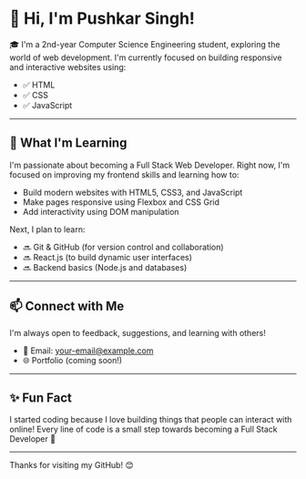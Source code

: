 # 👋 Hi, I'm Pushkar Singh!

🎓 I'm a 2nd-year Computer Science Engineering student, exploring the world of web development. I'm currently focused on building responsive and interactive websites using:

- ✅ HTML
- ✅ CSS
- ✅ JavaScript

---

## 🌱 What I'm Learning

I'm passionate about becoming a Full Stack Web Developer. Right now, I'm focused on improving my frontend skills and learning how to:

- Build modern websites with HTML5, CSS3, and JavaScript
- Make pages responsive using Flexbox and CSS Grid
- Add interactivity using DOM manipulation

Next, I plan to learn:

- 🔜 Git & GitHub (for version control and collaboration)
- 🔜 React.js (to build dynamic user interfaces)
- 🔜 Backend basics (Node.js and databases)

---



## 📫 Connect with Me

I'm always open to feedback, suggestions, and learning with others!

- 📧 Email: your-email@example.com
- 🌐 Portfolio (coming soon!)

---

## ✨ Fun Fact

I started coding because I love building things that people can interact with online! Every line of code is a small step towards becoming a Full Stack Developer 🚀

---

Thanks for visiting my GitHub! 😊
